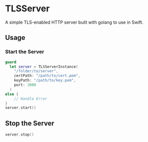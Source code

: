 # TLSServer

A simple TLS-enabled HTTP server built with golang to use in Swift.

## Usage

### Start the Server
```swift
guard
  let server = TLSServerInstance(
    "/folder/to/server",
    certPath: "/path/to/cert.pem",
    keyPath: "/path/to/key.pem",
    port: 3000
  )
else {
    // Handle Error
}
server.start()
```

## Stop the Server
```swift
server.stop()
```
